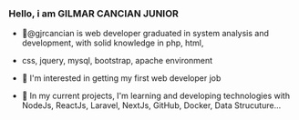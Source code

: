 <h3>Hello, i am GILMAR CANCIAN JUNIOR</h3>

- 👋@gjrcancian is web developer graduated in system analysis and development, with solid knowledge in php, html,
- css, jquery, mysql, bootstrap, apache environment

- 👀 I'm interested in getting my first web developer job

- 🌱 In my current projects, I'm learning and developing technologies with NodeJs, ReactJs, Laravel, NextJs, GitHub, Docker, Data Strucuture...
